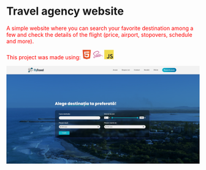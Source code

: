 # Travel agency website

A simple website where you can search your favorite destination among a few and check the details of the flight (price, airport, stopovers, schedule and more).
<p>This project was made using: <img src="https://raw.githubusercontent.com/devicons/devicon/master/icons/html5/html5-original.svg" width="25"/>
 <img src="https://raw.githubusercontent.com/devicons/devicon/master/icons/sass/sass-original.svg" width="25"/>
 <img src="https://raw.githubusercontent.com/devicons/devicon/master/icons/javascript/javascript-original.svg" width="25"/>
</p>

![Overview photo1](src/design/photo1.png)

<style>

 p{
  color:red;
 }
</style>

 
